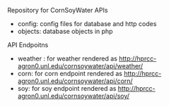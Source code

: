 Repository for CornSoyWater APIs

* config: config files for database and http codes
* objects: database objects in php

API Endpoitns
* weather : for weather  rendered as http://hprcc-agron0.unl.edu/cornsoywater/api/weather/
* corn: for corn endpoint rendered as http://hprcc-agron0.unl.edu/cornsoywater/api/corn/
* soy: for soy endpoint rendered as http://hprcc-agron0.unl.edu/cornsoywater/api/soy/